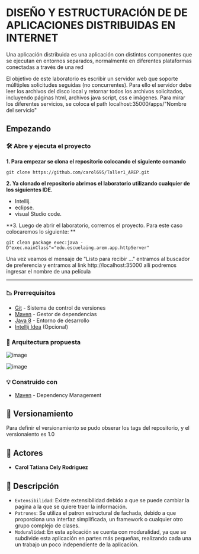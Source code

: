 # DISEÑO Y ESTRUCTURACIÓN DE DE APLICACIONES DISTRIBUIDAS EN INTERNET

Una aplicación distribuida es una aplicación con distintos componentes que se 
ejecutan en entornos separados, normalmente en diferentes plataformas conectadas a través de una red
 
El objetivo de este laboratorio es escribir un servidor web que soporte múlltiples solicitudes seguidas (no concurrentes). Para ello el servidor debe leer los archivos del disco local y retornar todos los archivos solicitados, incluyendo páginas html, archivos java script, css e imágenes.
Para mirar los diferentes servicios, se coloca el path localhost:35000/apps/"Nombre del servicio" 
 
 
## Empezando

### 🛠️ Abre y ejecuta el proyecto

**1. Para empezar se clona el repositorio colocando el siguiente comando**

```
git clone https://github.com/carol695/Taller1_AREP.git
```
**2. Ya clonado el repositorio abrimos el laboratorio utilizando cualquier de los siguientes IDE.**

* Intellij.
* eclipse.
* visual Studio code. 

**3. Luego de abrir el laboratorio, corremos el proyecto. Para este caso colocaremos lo siguiente: **

```
git clean package exec:java -D"exec.mainClass"="edu.escuelaing.arem.app.httpServer"
```


Una vez veamos el mensaje de "Listo para recibir ..." entramos al buscador de preferencia y entramos al link http://localhost:35000 alli podremos ingresar el nombre de una película

****
### :chart_with_downwards_trend: Prerrequisitos

-   [Git](https://git-scm.com/downloads) - Sistema de control de versiones
-   [Maven](https://maven.apache.org/download.cgi) - Gestor de dependencias
-   [Java 8](https://www.java.com/download/ie_manual.jsp) - Entorno de desarrollo
-   [Intellij Idea](https://www.jetbrains.com/es-es/idea/download/) (Opcional)

### :construction: Arquitectura propuesta

![image](https://user-images.githubusercontent.com/63822072/216467924-5fa01c56-45fd-44c5-92c2-db300a2bda2c.png)

![image](https://user-images.githubusercontent.com/63822072/216468791-ad18b9b2-342d-44d0-9f4c-dd992f91c172.png)


### :bulb: Construido con

* [Maven](https://maven.apache.org/) - Dependency Management

## :mag_right: Versionamiento

Para definir el versionamiento se pudo obserar los tags del repositorio, y el versionaiento es 1.0 

## :woman: Actores

* **Carol Tatiana Cely Rodriguez** 

## :page_with_curl: Descripción

- `Extensibilidad`:  Existe extensibilidad debido a que se puede cambiar la pagina a la que se quiere traer la información.
- `Patrones`: Se utiliza el patron estructural de fachada, debido a que proporciona una interfaz simplificada, un framework o cualquier otro grupo complejo de clases. 
- `Moduralidad`: En esta aplicación se cuenta con moduralidad, ya que se subdivide esta aplicación en partes más pequeñas, realizando cada una un trabajo un poco independiente de la aplicación. 
